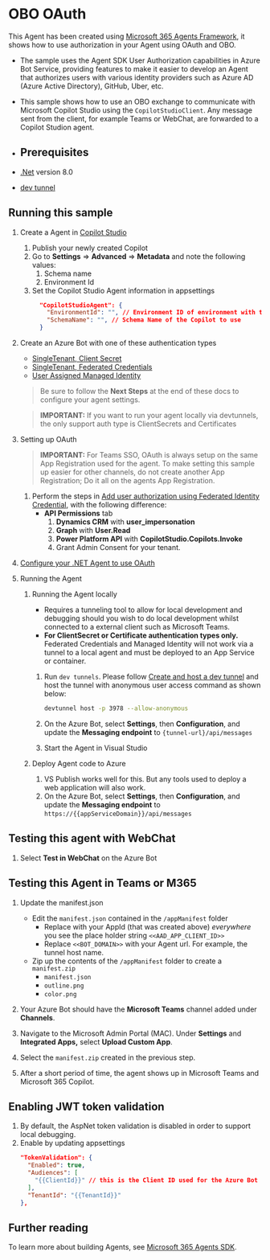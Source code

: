 ﻿# OBO OAuth

This Agent has been created using [Microsoft 365 Agents Framework](https://github.com/microsoft/agents-for-net), it shows how to use authorization in your Agent using OAuth and OBO.

- The sample uses the Agent SDK User Authorization capabilities in Azure Bot Service, providing features to make it easier to develop an Agent that authorizes users with various identity providers such as Azure AD (Azure Active Directory), GitHub, Uber, etc.
- This sample shows how to use an OBO exchange to communicate with Microsoft Copilot Studio using the `CopilotStudioClient`.  Any message sent from the client, for example Teams or WebChat, are forwarded to a Copilot Studion agent.

- ## Prerequisites

-  [.Net](https://dotnet.microsoft.com/en-us/download/dotnet/8.0) version 8.0
-  [dev tunnel](https://learn.microsoft.com/azure/developer/dev-tunnels/get-started?tabs=windows)

## Running this sample

1. Create a Agent in [Copilot Studio](https://copilotstudio.microsoft.com)
   1. Publish your newly created Copilot
   1. Go to **Settings** => **Advanced** => **Metadata** and note the following values:
      1. Schema name
      1. Environment Id
   1. Set the Copilot Studio Agent information in appsettings
      ```json
        "CopilotStudioAgent": {
          "EnvironmentId": "", // Environment ID of environment with the CopilotStudio App.
          "SchemaName": "", // Schema Name of the Copilot to use
        }
      ```
    
2. Create an Azure Bot with one of these authentication types
   - [SingleTenant, Client Secret](https://learn.microsoft.com/en-us/microsoft-365/agents-sdk/azure-bot-create-single-secret)
   - [SingleTenant, Federated Credentials](https://learn.microsoft.com/en-us/microsoft-365/agents-sdk/azure-bot-create-federated-credentials) 
   - [User Assigned Managed Identity](https://learn.microsoft.com/en-us/microsoft-365/agents-sdk/azure-bot-create-managed-identity)
    
   > Be sure to follow the **Next Steps** at the end of these docs to configure your agent settings.

   > **IMPORTANT:** If you want to run your agent locally via devtunnels, the only support auth type is ClientSecrets and Certificates

3. Setting up OAuth

   > **IMPORTANT:** For Teams SSO, OAuth is always setup on the same App Registration used for the agent.  To make setting this sample up easier for other channels, do not create another App Registration; Do it all on the agents App Registration.

   1. Perform the steps in [Add user authorization using Federated Identity Credential](https://learn.microsoft.com/en-us/microsoft-365/agents-sdk/azure-bot-user-authorization-federated-credentials), with the following difference:
      - **API Permissions** tab
        1. **Dynamics CRM** with **user_impersonation**
        1. **Graph** with **User.Read**
        1. **Power Platform API** with **CopilotStudio.Copilots.Invoke**
        1. Grant Admin Consent for your tenant.
         
4. [Configure your .NET Agent to use OAuth](https://learn.microsoft.com/en-us/microsoft-365/agents-sdk/agent-oauth-configuration-dotnet)
   
5. Running the Agent
   1. Running the Agent locally
      - Requires a tunneling tool to allow for local development and debugging should you wish to do local development whilst connected to a external client such as Microsoft Teams.
      - **For ClientSecret or Certificate authentication types only.**  Federated Credentials and Managed Identity will not work via a tunnel to a local agent and must be deployed to an App Service or container.
      
      1. Run `dev tunnels`. Please follow [Create and host a dev tunnel](https://learn.microsoft.com/azure/developer/dev-tunnels/get-started?tabs=windows) and host the tunnel with anonymous user access command as shown below:

         ```bash
         devtunnel host -p 3978 --allow-anonymous
         ```

      1. On the Azure Bot, select **Settings**, then **Configuration**, and update the **Messaging endpoint** to `{tunnel-url}/api/messages`

      1. Start the Agent in Visual Studio

   1. Deploy Agent code to Azure
      1. VS Publish works well for this.  But any tools used to deploy a web application will also work.
      1. On the Azure Bot, select **Settings**, then **Configuration**, and update the **Messaging endpoint** to `https://{{appServiceDomain}}/api/messages`

## Testing this agent with WebChat

   1. Select **Test in WebChat** on the Azure Bot

## Testing this Agent in Teams or M365

1. Update the manifest.json
   - Edit the `manifest.json` contained in the `/appManifest` folder
     - Replace with your AppId (that was created above) *everywhere* you see the place holder string `<<AAD_APP_CLIENT_ID>>`
     - Replace `<<BOT_DOMAIN>>` with your Agent url.  For example, the tunnel host name.
   - Zip up the contents of the `/appManifest` folder to create a `manifest.zip`
     - `manifest.json`
     - `outline.png`
     - `color.png`

1. Your Azure Bot should have the **Microsoft Teams** channel added under **Channels**.

1. Navigate to the Microsoft Admin Portal (MAC). Under **Settings** and **Integrated Apps,** select **Upload Custom App**.

1. Select the `manifest.zip` created in the previous step. 

1. After a short period of time, the agent shows up in Microsoft Teams and Microsoft 365 Copilot.

## Enabling JWT token validation
1. By default, the AspNet token validation is disabled in order to support local debugging.
1. Enable by updating appsettings
   ```json
   "TokenValidation": {
     "Enabled": true,
     "Audiences": [
       "{{ClientId}}" // this is the Client ID used for the Azure Bot
     ],
     "TenantId": "{{TenantId}}"
   },
   ```

## Further reading
To learn more about building Agents, see [Microsoft 365 Agents SDK](https://learn.microsoft.com/en-us/microsoft-365/agents-sdk/).

